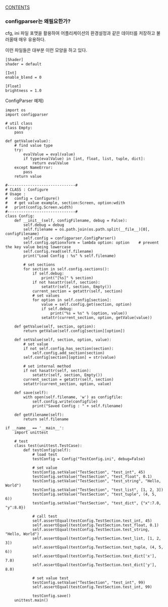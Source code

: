 [CONTENTS](README.md)
### configparser는 왜필요한가?

cfg, ini 파일 포맷을 활용하여 어플리케이션의 환경설정과 같은 데이터를 저장하고 불러올때 매우 유용하다.

이런 파일들은 대부분 이런 모양을 하고 있다.
```
[Shader]
shader = default

[Int]
enable_blend = 0

[Float]
brightness = 1.0
```

ConfigParser 예제)

    import os
    import configparser
    
    # util class
    class Empty:
        pass
    
    def getValue(value):
        # find value type
        try:
            evalValue = eval(value)
            if type(evalValue) in [int, float, list, tuple, dict]:
                return evalValue
        except NameError:
            pass
        return value
    
    #------------------------------#
    # CLASS : Configure
    # Usage :
    #   config = Configure()
    #   # get value example, section:Screen, option:wdith
    #   print(config.Screen.width)
    #------------------------------#
    class Config:
        def __init__(self, configFilename, debug = False):
            self.debug = debug
            self.filename = os.path.join(os.path.split(__file__)[0], configFilename)
            self.config = configparser.ConfigParser()
            self.config.optionxform = lambda option: option    # prevent the key value being lowercase
            self.config.read(self.filename)
            print("Load Config : %s" % self.filename)
    
            # set sections
            for section in self.config.sections():
                if self.debug:
                    print("[%s]" % section)
                if not hasattr(self, section):
                    setattr(self, section, Empty())
                current_section = getattr(self, section)
                # set values
                for option in self.config[section]:
                    value = self.config.get(section, option)
                    if self.debug:
                        print("%s = %s" % (option, value))
                    setattr(current_section, option, getValue(value))
    
        def getValue(self, section, option):
            return getValue(self.config[section][option])
    
        def setValue(self, section, option, value):
            # set value
            if not self.config.has_section(section):
                self.config.add_section(section)
            self.config[section][option] = str(value)
    
            # set internal method
            if not hasattr(self, section):
                setattr(self, section, Empty())
            current_section = getattr(self, section)
            setattr(current_section, option, value)
    
        def save(self):
            with open(self.filename, 'w') as configfile:
                self.config.write(configfile)
                print("Saved Config : " + self.filename)
    
        def getFilename(self):
            return self.filename
    
    if __name__ == '__main__':
        import unittest
    
        # test
        class test(unittest.TestCase):
            def testConfig(self):
                # load test
                testConfig = Config("TestConfig.ini", debug=False)
    
                # set value
                testConfig.setValue("TestSection", "test_int", 45)
                testConfig.setValue("TestSection", "test_float", 0.1)
                testConfig.setValue("TestSection", "test_string", "Hello, World")
                testConfig.setValue("TestSection", "test_list", [1, 2, 3])
                testConfig.setValue("TestSection", "test_tuple", (4, 5, 6))
                testConfig.setValue("TestSection", "test_dict", {"x":7.0, "y":8.0})
    
                # call test
                self.assertEqual(testConfig.TestSection.test_int, 45)
                self.assertEqual(testConfig.TestSection.test_float, 0.1)
                self.assertEqual(testConfig.TestSection.test_string, "Hello, World")
                self.assertEqual(testConfig.TestSection.test_list, [1, 2, 3])
                self.assertEqual(testConfig.TestSection.test_tuple, (4, 5, 6))
                self.assertEqual(testConfig.TestSection.test_dict['x'], 7.0)
                self.assertEqual(testConfig.TestSection.test_dict['y'], 8.0)
    
                # set value test
                testConfig.setValue("TestSection", "test_int", 99)
                self.assertEqual(testConfig.TestSection.test_int, 99)
    
                testConfig.save()
        unittest.main()
    